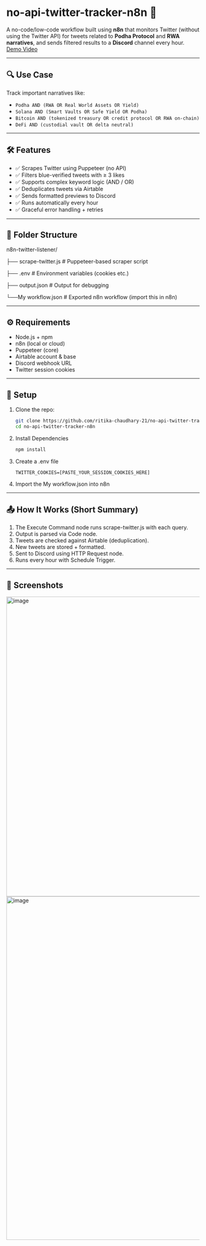 # no-api-twitter-tracker-n8n 🚀

A no-code/low-code workflow built using **n8n** that monitors Twitter (without using the Twitter API) for tweets related to **Podha Protocol** and **RWA narratives**, and sends filtered results to a **Discord** channel every hour.
[Demo Video](https://www.loom.com/share/6a7e2de6e4364d6bb3868ac6b641112b?sid=d0380f88-e433-47a9-81e2-d71deb04c801)

---

## 🔍 Use Case

Track important narratives like:
- `Podha AND (RWA OR Real World Assets OR Yield)`
- `Solana AND (Smart Vaults OR Safe Yield OR Podha)`
- `Bitcoin AND (tokenized treasury OR credit protocol OR RWA on-chain)`
- `DeFi AND (custodial vault OR delta neutral)`

---

## 🛠️ Features

- ✅ Scrapes Twitter using Puppeteer (no API)
- ✅ Filters blue-verified tweets with ≥ 3 likes
- ✅ Supports complex keyword logic (AND / OR)
- ✅ Deduplicates tweets via Airtable
- ✅ Sends formatted previews to Discord
- ✅ Runs automatically every hour
- ✅ Graceful error handling + retries

---

## 📂 Folder Structure

n8n-twitter-listener/

├── scrape-twitter.js # Puppeteer-based scraper script

├── .env # Environment variables (cookies etc.)

├── output.json # Output for debugging

└──My workflow.json # Exported n8n workflow (import this in n8n)


---

## ⚙️ Requirements

- Node.js + npm
- n8n (local or cloud)
- Puppeteer (core)
- Airtable account & base
- Discord webhook URL
- Twitter session cookies

---

## 🔧 Setup

1. Clone the repo:
   ```bash
   git clone https://github.com/ritika-chaudhary-21/no-api-twitter-tracker-n8n.git
   cd no-api-twitter-tracker-n8n
2. Install Dependencies
   ```bash
   npm install
3. Create a .env file
   ```env
   TWITTER_COOKIES=[PASTE_YOUR_SESSION_COOKIES_HERE]
4. Import the My workflow.json into n8n

---

## 📤 How It Works (Short Summary)
1. The Execute Command node runs scrape-twitter.js with each query.
2. Output is parsed via Code node.
3. Tweets are checked against Airtable (deduplication).
4. New tweets are stored + formatted.
5. Sent to Discord using HTTP Request node.
6. Runs every hour with Schedule Trigger.

---

## 📸 Screenshots

<img width="1841" height="781" alt="image" src="https://github.com/user-attachments/assets/3da050aa-2323-4d41-9aa6-a66b445200f7" />
<img width="1912" height="895" alt="image" src="https://github.com/user-attachments/assets/b69d8db9-9d44-4013-b80b-20042a9091e8" />




